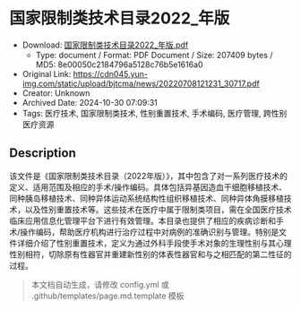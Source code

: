 # 国家限制类技术目录2022_年版

- Download: [国家限制类技术目录2022_年版.pdf](国家限制类技术目录2022_年版.pdf)
    - Type: document / Format: PDF Document / Size: 207409 bytes / MD5: 8e00050c2184796a5128c76b5e1616a0
- Original Link: https://cdn045.yun-img.com/static/upload/bjtcma/news/20220708121231_30717.pdf
- Creator: Unknown
- Archived Date: 2024-10-30 07:09:31
- Tags: 医疗技术, 国家限制类技术, 性别重置技术, 手术编码, 医疗管理, 跨性别医疗资源

## Description

该文件是《国家限制类技术目录（2022年版）》，其中包含了对一系列医疗技术的定义、适用范围及相应的手术/操作编码。具体包括异基因造血干细胞移植技术、同种胰岛移植技术、同种异体运动系统结构性组织移植技术、同种异体角膜移植技术，以及性别重置技术等。这些技术在医疗中属于限制类项目，需在全国医疗技术临床应用信息化管理平台下进行有效管理。本目录也提供了相应的疾病诊断和手术/操作编码，帮助医疗机构进行治疗过程中对病例的准确识别与管理。特别是文件详细介绍了性别重置技术，定义为通过外科手段使手术对象的生理性别与其心理性别相符，切除原有性器官并重建新性别的体表性器官和与之相匹配的第二性征的过程。

> 本文档自动生成，请修改 config.yml 或 .github/templates/page.md.template 模板
